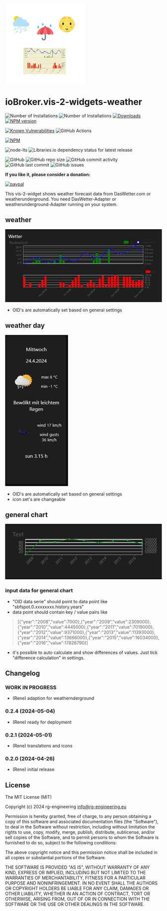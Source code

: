 ![Logo](admin/vis-2-widgets-weather.png)
# ioBroker.vis-2-widgets-weather

![Number of Installations](http://iobroker.live/badges/vis-2-widgets-weather-installed.svg) ![Number of Installations](http://iobroker.live/badges/vis-2-widgets-weather-stable.svg)
[![Downloads](https://img.shields.io/npm/dm/iobroker.vis-2-widgets-weather.svg)](https://www.npmjs.com/package/iobroker.vis-2-widgets-weather)
[![NPM version](http://img.shields.io/npm/v/iobroker.vis-2-widgets-weather.svg)](https://www.npmjs.com/package/iobroker.vis-2-widgets-weather)

[![Known Vulnerabilities](https://snyk.io/test/github/rg-engineering/ioBroker.vis-2-widgets-weather/badge.svg)](https://snyk.io/test/github/rg-engineering/ioBroker.vis-2-widgets-weather)
![GitHub Actions](https://github.com/rg-engineering/ioBroker.vis-2-widgets-weather/workflows/Test%20and%20Release/badge.svg)

[![NPM](https://nodei.co/npm/iobroker.vis-2-widgets-weather.png?downloads=true)](https://nodei.co/npm/iobroker.vis-2-widgets-weather/)

![node-lts](https://img.shields.io/node/v-lts/iobroker.vis-2-widgets-weather?style=flat-square)
![Libraries.io dependency status for latest release](https://img.shields.io/librariesio/release/npm/iobroker.vis-2-widgets-weather?label=npm%20dependencies&style=flat-square)

![GitHub](https://img.shields.io/github/license/rg-engineering/ioBroker.vis-2-widgets-weather?style=flat-square)
![GitHub repo size](https://img.shields.io/github/repo-size/rg-engineering/ioBroker.vis-2-widgets-weather?logo=github&style=flat-square)
![GitHub commit activity](https://img.shields.io/github/commit-activity/m/rg-engineering/ioBroker.vis-2-widgets-weather?logo=github&style=flat-square)
![GitHub last commit](https://img.shields.io/github/last-commit/rg-engineering/ioBroker.vis-2-widgets-weather?logo=github&style=flat-square)
![GitHub issues](https://img.shields.io/github/issues/rg-engineering/ioBroker.vis-2-widgets-weather?logo=github&style=flat-square)


**If you like it, please consider a donation:**
                                                                          
[![paypal](https://www.paypalobjects.com/en_US/DK/i/btn/btn_donateCC_LG.gif)](https://www.paypal.com/donate/?hosted_button_id=34ESBMJ932QZC) 

This vis-2-widget shows weather forecast data from DasWetter.com or weatherunderground.
You need DasWetter-Adapter or weatherunderground-Adapter running on your system.

## weather
![widget_weather.PNG](./doc/widget_weather.PNG)

* OID's are automatically set based on general settings

## weather day
![widget_weather_day.PNG](./doc/widget_weather_day.PNG)


* OID's are automatically set based on general settings
* icon set's are changeable

## general chart

![widget_general_chart.PNG](./doc/widget_general_chart.PNG)



### input data for general chart

* "OID data serie" should point to data point like "sbfspot.0.xxxxxxxx.history.years"
* data point should contain key / value pairs like

> [{"year":"2008","value":7000},{"year":"2009","value":2309000},{"year":"2010","value":4445000},{"year":"2011","value":7019000},{"year":"2012","value":9371000},{"year":"2013","value":11393000},{"year":"2014","value":13666000},{"year":"2015","value":16034000},{"year":"2016","value":17826790}]

* it's possible to auto calculate and show differences of values. Just tick "difference calculation" in settings.


<!--
    ### **WORK IN PROGRESS**
-->
## Changelog

### **WORK IN PROGRESS**
* (Rene) adaption for weathernderground

### 0.2.4 (2024-05-04)
* (Rene) ready for deployment

### 0.2.1 (2024-05-01)
* (Rene) translations and icons

### 0.2.0 (2024-04-26)
* (Rene) initial release

## License
The MIT License (MIT)

Copyright (c) 2024 rg-engineering <info@rg-engineering.eu>

Permission is hereby granted, free of charge, to any person obtaining a copy
of this software and associated documentation files (the "Software"), to deal
in the Software without restriction, including without limitation the rights
to use, copy, modify, merge, publish, distribute, sublicense, and/or sell
copies of the Software, and to permit persons to whom the Software is
furnished to do so, subject to the following conditions:

The above copyright notice and this permission notice shall be included in
all copies or substantial portions of the Software.

THE SOFTWARE IS PROVIDED "AS IS", WITHOUT WARRANTY OF ANY KIND, EXPRESS OR
IMPLIED, INCLUDING BUT NOT LIMITED TO THE WARRANTIES OF MERCHANTABILITY,
FITNESS FOR A PARTICULAR PURPOSE AND NONINFRINGEMENT. IN NO EVENT SHALL THE
AUTHORS OR COPYRIGHT HOLDERS BE LIABLE FOR ANY CLAIM, DAMAGES OR OTHER
LIABILITY, WHETHER IN AN ACTION OF CONTRACT, TORT OR OTHERWISE, ARISING FROM,
OUT OF OR IN CONNECTION WITH THE SOFTWARE OR THE USE OR OTHER DEALINGS IN
THE SOFTWARE.